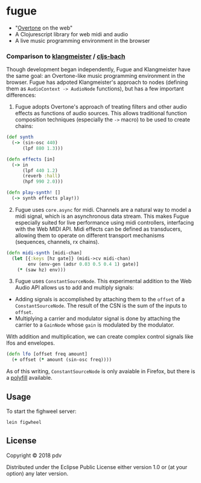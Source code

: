# fugue

- "[Overtone](https://github.com/overtone/overtone) on the web"
- A Clojurescript library for web midi and audio
- A live music programming environment in the browser

### Comparison to [klangmeister](https://github.com/ctford/klangmeister) / [cljs-bach](https://github.com/ctford/cljs-bach)

Though development began independently, Fugue and Klangmeister have the same goal: an Overtone-like music programming environment in the browser. Fugue has adpoted Klangmeister's approach to nodes (defining them as `AudioContext -> AudioNode` functions), but has a few important differences:

1. Fugue adopts Overtone's approach of treating filters and other audio effects as functions of audio sources. This allows traditional function composition techniques (especially the `->` macro) to be used to create chains:

```clojure
(def synth
  (-> (sin-osc 440)
      (lpf 880 1.3)))

(defn effects [in]
  (-> in
      (lpf 440 1.2)
      (reverb :hall)
      (hpf 990 2.0)))

(defn play-synth! []
  (-> synth effects play!))
```

2. Fugue uses `core.async` for midi. Channels are a natural way to model a midi signal, which is an asynchronous data stream. This makes Fugue especially suited for live performance using midi controllers, interfacing with the Web MIDI API. Midi effects can be defined as transducers, allowing them to operate on different transport mechanisms (sequences, channels, rx chains).

```clojure
(defn midi-synth [midi-chan]
  (let [{:keys [hz gate]} (midi->cv midi-chan)
        env (env-gen (adsr 0.03 0.5 0.4 1) gate)]
    (* (saw hz) env)))
```

3. Fugue uses `ConstantSourceNode`. This experimental addition to the Web Audio API allows us to add and multiply signals:

- Adding signals is accomplished by attaching them to the `offset` of a `ConstantSourceNode`. The result of the CSN is the sum of the inputs to `offset`.
- Multiplying a carrier and modulator signal is done by attaching the carrier to a `GainNode` whose `gain` is modulated by the modulator.

With addition and multiplication, we can create complex control signals like lfos and envelopes.

```clojure
(defn lfo [offset freq amount]
  (+ offset (* amount (sin-osc freq))))
```

As of this writing, `ConstantSourceNode` is only avaiable in Firefox, but there is a [polyfill](https://github.com/mohayonao/constant-source-node) available.

## Usage

To start the fighweel server:
```
lein figwheel
```

## License

Copyright © 2018 pdv

Distributed under the Eclipse Public License either version 1.0 or (at
your option) any later version.
